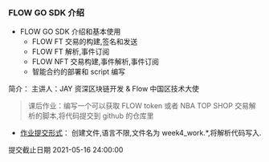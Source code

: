 ### FLOW GO SDK 介绍

- FLOW GO SDK 介绍和基本使用
    - FLOW  FT 交易的构建,签名和发送
    - FLOW  FT 解析,事件订阅
    - FLOW  NFT 交易构建,事件解析,事件订阅
    - 智能合约的部署和 script 编写

简介：
主讲人：JAY
资深区块链开发 & Flow 中国区技术大使

> 课后作业：编写一个可以获取 FLOW token 或者 NBA TOP SHOP 交易解析的脚本,将代码提交到 github 的仓库里


- [作业提交形式](../../teams/1-team-name/)： 创建文件,语言不限,文件名为 week4_work.*,将解析代码写入.

提交截止日期 2021-05-16 24:00:00
